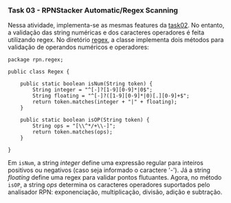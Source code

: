 ### Task 03 - RPNStacker Automatic/Regex Scanning

Nessa atividade, implementa-se as mesmas features da [task02](../task02). No entanto, a validação das string numéricas e dos caracteres operadores é feita utilizando regex. No diretório [regex](./src/rpn/regex), a classe implementa dois métodos para validação de operandos numéricos e operadores:

```
package rpn.regex;

public class Regex {
	
	public static boolean isNum(String token) {
		String integer = "^[-]?[1-9][0-9]*|0$";
		String floating = "^[-]?([1-9][0-9]*|0)[.][0-9]+$";
		return token.matches(integer + "|" + floating);
	}
	
	public static boolean isOP(String token) {
		String ops = "[\\^*/+\\-]";
		return token.matches(ops);
	}

}
```

Em ```isNum```, a string *integer* define uma expressão regular para inteiros positivos ou negativos (caso seja informado o caractere '-'). Já a string *floating* define uma regex para validar pontos flutuantes. Agora, no método ```isOP```, a string *ops* determina os caracteres operadores suportados pelo analisador RPN: exponenciação, multiplicação, divisão, adição e subtração.
